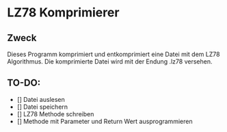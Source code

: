 # LZ78 Komprimierer

## Zweck
Dieses Programm komprimiert und entkomprimiert eine Datei mit dem LZ78 Algorithmus. Die komprimierte Datei wird mit der Endung .lz78 versehen.

## TO-DO:
- [] Datei auslesen
- [] Datei speichern
- [] LZ78 Methode schreiben
- [] Methode mit Parameter und Return Wert ausprogrammieren

